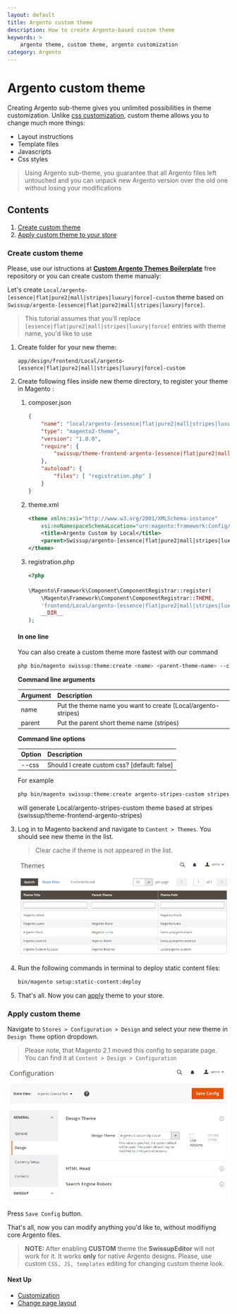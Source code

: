 ```yaml
---
layout: default
title: Argento custom theme
description: How to create Argento-based custom theme
keywords: >
    argento theme, custom theme, argento customization
category: Argento
---
```


# Argento custom theme

Creating Argento sub-theme gives you unlimited possibilities in theme
customization. Unlike [css customization](/m2/argento/customization/custom-css/),
custom theme allows you to change much more things:

- Layout instructions
- Template files
- Javascripts
- Css styles

> Using Argento sub-theme, you guarantee that all Argento files left untouched and
> you can unpack new Argento version over the old one without losing your
> modifications

## Contents

1. [Create custom theme](#create-custom-theme)
2. [Apply custom theme to your store](#apply-custom-theme)

### Create custom theme

Please, use our istructions at **[Custom Argento Themes Boilerplate](https://github.com/argento/theme-custom-boilerplates)**
free repository or you can create custom theme manualy:

Let's create `Local/argento-[essence|flat|pure2|mall|stripes|luxury|force]-custom` theme based on
`Swissup/argento-[essence|flat|pure2|mall|stripes|luxury|force]`.

> This tutorial assumes that you'll replace `[essence|flat|pure2|mall|stripes|luxury|force]` entries with
> theme name, you'd like to use

 1. Create folder for your new theme:

    ```
    app/design/frontend/Local/argento-[essence|flat|pure2|mall|stripes|luxury|force]-custom
    ```

 2. Create following files inside new theme directory, to register your
    theme in Magento :

    1.  composer.json

        ```json
        {
            "name": "local/argento-[essence|flat|pure2|mall|stripes|luxury|force]-custom",
            "type": "magento2-theme",
            "version": "1.0.0",
            "require": {
                "swissup/theme-frontend-argento-[essence|flat|pure2|mall|stripes|luxury|force]": "*"
            },
            "autoload": {
                "files": [ "registration.php" ]
            }
        }
        ```

    2.  theme.xml

        ```xml
        <theme xmlns:xsi="http://www.w3.org/2001/XMLSchema-instance"
            xsi:noNamespaceSchemaLocation="urn:magento:framework:Config/etc/theme.xsd">
            <title>Argento Custom by Local</title>
            <parent>Swissup/argento-[essence|flat|pure2|mall|stripes|luxury|force]</parent>
        </theme>
        ```

    3.  registration.php

        ```php
        <?php

        \Magento\Framework\Component\ComponentRegistrar::register(
            \Magento\Framework\Component\ComponentRegistrar::THEME,
            'frontend/Local/argento-[essence|flat|pure2|mall|stripes|luxury|force]-custom',
            __DIR__
        );
        ```

    #### In one line

    You can also create a custom theme more fastest with our command

    ```bash
    php bin/magento swissup:theme:create <name> <parent-theme-name> --css
    ```

    **Command line arguments**

    Argument  | Description
    ----------|------------
    name      | Put the theme name you want to create (Local/argento-stripes)
    parent    | Put the parent short theme name (stripes)

    **Command line options**

    Option    | Description
    ----------|------------
    --css     | Should I create custom css? [default: false]


    For example

    ```bash
    php bin/magento swissup:theme:create argento-stripes-custom stripes --css
    ```

    will generate Local/argento-stripes-custom theme based at stripes (swissup/theme-frontend-argento-stripes)

 3. Log in to Magento backend and navigate to `Content > Themes`. You should
    see new theme in the list.

    > Clear cache if theme is not appeared in the list.

    ![List of themes at Content > Themes](/images/m2/argento/customization/custom-theme/themes-list.png)

 4. Run the following commands in terminal to deploy static content files:

    ```bash
    bin/magento setup:static-content:deploy
    ```

 4. That's all. Now you can [apply](#apply-custom-theme) theme to your store.

### Apply custom theme

Navigate to `Stores > Configuration > Design` and select your new theme in
`Design Theme` option dropdown.

> Please note, that Magento 2.1 moved this config to separate
> page. You can find it at `Content > Design > Configuration`

![Design Configuration](/images/m2/argento/customization/custom-theme/configuration.png)

Press `Save Config` button.

That's all, now you can modify anything you'd like to, without modifiyng core
Argento files.

> **NOTE:** After enabling **CUSTOM** theme the **SwissupEditor** will not work for it.
> It works **only** for native Argento designs.
> Please, use custom `CSS, JS, templates` editing for changing custom theme look.

#### Next Up

- [Customization](../)
- [Change page layout](../change-page-layout/)
